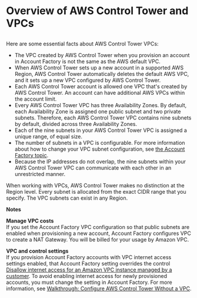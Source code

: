 # Overview of AWS Control Tower and VPCs<a name="vpc-concepts"></a>

## <a name="vpc-ct-facts"></a>

Here are some essential facts about AWS Control Tower VPCs:
+ The VPC created by AWS Control Tower when you provision an account in Account Factory is not the same as the AWS default VPC\.
+ When AWS Control Tower sets up a new account in a supported AWS Region, AWS Control Tower automatically deletes the default AWS VPC, and it sets up a new VPC configured by AWS Control Tower\.
+ Each AWS Control Tower account is allowed one VPC that's created by AWS Control Tower\. An account can have additional AWS VPCs within the account limit\.
+ Every AWS Control Tower VPC has three Availability Zones\. By default, each Availability Zone is assigned one public subnet and two private subnets\. Therefore, each AWS Control Tower VPC contains nine subnets by default, divided across three Availability Zones\.
+ Each of the nine subnets in your AWS Control Tower VPC is assigned a unique range, of equal size\.
+ The number of subnets in a VPC is configurable\. For more information about how to change your VPC subnet configuration, see [the Account Factory topic](https://docs.aws.amazon.com/controltower/latest/userguide/account-factory.html)\.
+ Because the IP addresses do not overlap, the nine subnets within your AWS Control Tower VPC can communicate with each other in an unrestricted manner\.

When working with VPCs, AWS Control Tower makes no distinction at the Region level\. Every subnet is allocated from the exact CIDR range that you specify\. The VPC subnets can exist in any Region\.

**Notes**

**Manage VPC costs**  
If you set the Account Factory VPC configuration so that public subnets are enabled when provisioning a new account, Account Factory configures VPC to create a NAT Gateway\. You will be billed for your usage by Amazon VPC\.

**VPC and control settings**  
If you provision Account Factory accounts with VPC internet access settings enabled, that Account Factory setting overrides the control [Disallow internet access for an Amazon VPC instance managed by a customer](data-residency-controls.md#disallow-vpc-internet-access)\. To avoid enabling internet access for newly provisioned accounts, you must change the setting in Account Factory\. For more information, see [Walkthrough: Configure AWS Control Tower Without a VPC](configure-without-vpc.md)\.